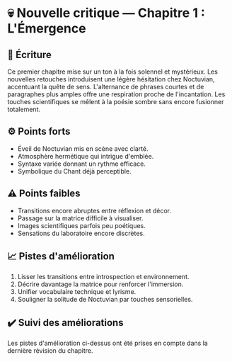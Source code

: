 # 💀 Nouvelle critique — Chapitre 1 : L'Émergence

## 🧠 Écriture
Ce premier chapitre mise sur un ton à la fois solennel et mystérieux. Les nouvelles retouches introduisent une légère hésitation chez Noctuvian, accentuant la quête de sens. L'alternance de phrases courtes et de paragraphes plus amples offre une respiration proche de l'incantation. Les touches scientifiques se mêlent à la poésie sombre sans encore fusionner totalement.

## ⚙️ Points forts
- Éveil de Noctuvian mis en scène avec clarté.
- Atmosphère hermétique qui intrigue d'emblée.
- Syntaxe variée donnant un rythme efficace.
- Symbolique du Chant déjà perceptible.

## ⚠️ Points faibles
- Transitions encore abruptes entre réflexion et décor.
- Passage sur la matrice difficile à visualiser.
- Images scientifiques parfois peu poétiques.
- Sensations du laboratoire encore discrètes.

## 📈 Pistes d'amélioration
1. Lisser les transitions entre introspection et environnement.
2. Décrire davantage la matrice pour renforcer l'immersion.
3. Unifier vocabulaire technique et lyrisme.
4. Souligner la solitude de Noctuvian par touches sensorielles.

## ✔️ Suivi des améliorations
Les pistes d'amélioration ci-dessus ont été prises en compte dans la dernière révision du chapitre.

